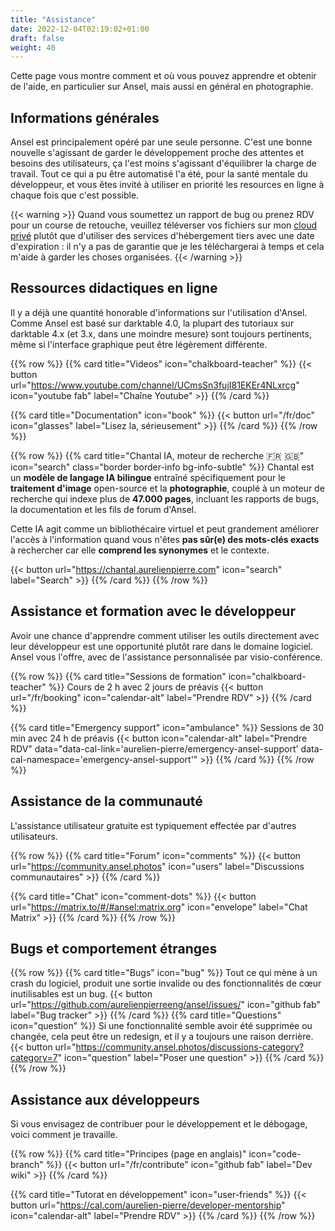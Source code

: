 ```yaml
---
title: "Assistance"
date: 2022-12-04T02:19:02+01:00
draft: false
weight: 40
---
```


<div class="lead my-5 ps-3">Cette page vous montre comment et où vous pouvez apprendre et obtenir de l'aide, en particulier sur Ansel, mais aussi en général en photographie.</div>

## Informations générales

Ansel est principalement opéré par une seule personne. C'est une bonne nouvelle s'agissant de garder le développement proche des attentes et besoins des utilisateurs, ça l'est moins s'agissant d'équilibrer la charge de travail. Tout ce qui a pu être automatisé l'a été, pour la santé mentale du développeur, et vous êtes invité à utiliser en priorité les resources en ligne à chaque fois que c'est possible.

{{< warning >}}
Quand vous soumettez un rapport de bug ou prenez RDV pour un course de retouche, veuillez téléverser vos fichiers sur mon [cloud privé](https://cloud.apmlt.net/s/YAdfYajPkE5nLyW) plutôt que d'utiliser des services d'hébergement tiers avec une date d'expiration : il n'y a pas de garantie que je les téléchargerai à temps et cela m'aide à garder les choses organisées.
{{< /warning >}}


## Ressources didactiques en ligne

Il y a déjà une quantité honorable d'informations sur l'utilisation d'Ansel. Comme Ansel est basé sur darktable 4.0, la plupart des tutoriaux sur darktable 4.x (et 3.x, dans une moindre mesure) sont toujours pertinents, même si l'interface graphique peut être légèrement différente.

{{% row %}}
{{% card title="Videos" icon="chalkboard-teacher" %}}
{{< button url="https://www.youtube.com/channel/UCmsSn3fujI81EKEr4NLxrcg" icon="youtube fab" label="Chaîne Youtube" >}}
{{% /card %}}

{{% card title="Documentation" icon="book" %}}
{{< button url="/fr/doc" icon="glasses" label="Lisez la, sérieusement" >}}
{{% /card %}}
{{% /row %}}

{{% row %}}
{{% card title="Chantal IA, moteur de recherche 🇫🇷 🇬🇧" icon="search" class="border border-info bg-info-subtle" %}}
Chantal est un __modèle de langage IA bilingue__ entraîné spécifiquement pour le __traitement d'image__ open-source et la __photographie__, couplé à un moteur de recherche qui indexe plus de  __47.000 pages__, incluant les rapports de bugs, la documentation et les fils de forum d'Ansel.

Cette IA agit comme un bibliothécaire virtuel et peut grandement améliorer l'accès à l'information quand vous n'êtes __pas sûr(e) des mots-clés exacts__ à rechercher car elle __comprend les synonymes__ et le contexte.

{{< button url="https://chantal.aurelienpierre.com" icon="search" label="Search" >}}
{{% /card %}}
{{% /row %}}

## Assistance et formation avec le développeur

Avoir une chance d'apprendre comment utiliser les outils directement avec leur développeur est une opportunité plutôt rare dans le domaine logiciel. Ansel vous l'offre, avec de l'assistance personnalisée par visio-conférence.

{{% row %}}
{{% card title="Sessions de formation" icon="chalkboard-teacher" %}}
Cours de 2 h avec 2 jours de préavis
{{< button url="/fr/booking" icon="calendar-alt" label="Prendre RDV" >}}
{{% /card %}}

{{% card title="Emergency support" icon="ambulance" %}}
Sessions de 30 min avec 24 h de préavis
{{< button icon="calendar-alt" label="Prendre RDV" data="data-cal-link='aurelien-pierre/emergency-ansel-support' data-cal-namespace='emergency-ansel-support'" >}}
{{% /card %}}
{{% /row %}}


## Assistance de la communauté

L'assistance utilisateur gratuite est typiquement effectée par d'autres utilisateurs.

{{% row %}}
{{% card title="Forum" icon="comments" %}}
{{< button url="https://community.ansel.photos" icon="users" label="Discussions communautaires" >}}
{{% /card %}}

{{% card title="Chat" icon="comment-dots" %}}
{{< button url="https://matrix.to/#/#ansel:matrix.org" icon="envelope" label="Chat Matrix" >}}
{{% /card %}}
{{% /row %}}

## Bugs et comportement étranges

{{% row %}}
{{% card title="Bugs" icon="bug" %}}
Tout ce qui mène à un crash du logiciel, produit une sortie invalide ou des fonctionnalités de cœur inutilisables est un bug.
{{< button url="https://github.com/aurelienpierreeng/ansel/issues/" icon="github fab" label="Bug tracker" >}}
{{% /card %}}
{{% card title="Questions" icon="question" %}}
Si une fonctionnalité semble avoir été supprimée ou changée, cela peut être un redesign, et il y a toujours une raison derrière.
{{< button url="https://community.ansel.photos/discussions-category?category=7" icon="question" label="Poser une question" >}}
{{% /card %}}
{{% /row %}}


## Assistance aux développeurs

Si vous envisagez de contribuer pour le développement et le débogage, voici comment je travaille.

{{% row %}}
{{% card title="Principes (page en anglais)" icon="code-branch" %}}
{{< button url="/fr/contribute" icon="github fab" label="Dev wiki" >}}
{{% /card %}}

{{% card title="Tutorat en développement" icon="user-friends" %}}
{{< button url="https://cal.com/aurelien-pierre/developer-mentorship" icon="calendar-alt" label="Prendre RDV" >}}
{{% /card %}}
{{% /row %}}
